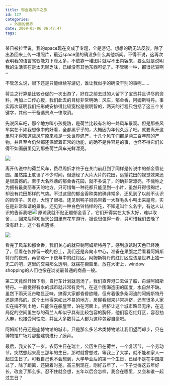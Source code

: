 ```yaml
---
title: 郁金香风车之旅
id: 127
categories:
  - 外面的世界
date: 2009-05-06 06:47:47
tags:
---
```


某日被拉里说，我的space现在变成了专题，全是游记。想想的确无法反驳，除了出游回来上传一堆照片，最近space里的确没多什么其他新闻。不得不说，这再次表明我的语言驾驭能力下降太多，不依靠一堆图片就写不出内容来，要么就是说明我的生活实在是太无聊乏味，已经没有其他东西可记了。不管哪一种，都很悲哀啊~

不管怎么说，眼下还是只能继续写游记，谁让我似乎的确没干别的事呢……

荷兰之行算是比较仓促的一次出游了，好在之前去过的人留下了宝贵并且详尽的资料，再加上口传心授，我们此去的目标非常明确：风车，郁金香，阿姆斯特丹。事实再次证明我们把形成安排得比较宽松是很明智的，两天的行程只包括了这三个关键字，其他一干备选景点一律取消。

先说风车吧，那个地方叫小孩提防，是荷兰比较有名的一处风车景观。但是那些风车实在不如我想像中的好看，全都黑乎乎的，大概因为年代久远了吧。就要离开这里时才得知这些风车原来竟是一处世界遗产，十几个风车们都是两三百年前的产物，并且至今仍然都还保留着正常的功能，的确不是件容易的事，也怪不得它们长得不如画册里见到那些荷兰风车光鲜漂亮。

![](http://i557.photobucket.com/albums/ss20/lithilda/IMG_4330.jpg)

离开传说中的荷兰风车，费尽周折才终于在关门前赶到了同样是传说中的郁金香花园。虽然路上耽误了不少时间，但途经了大片大片的花田，远望花田的视觉效果还是很震撼的。至于大名鼎鼎的郁金香花园，就不多说了，的确非常漂亮，不愧称之为拥有最美丽春天的地方。只可惜每一种花都只能见到一小片，虽然开得很绚烂，却没有花田那样的气势。不过这里的郁金香种类的确非常多，还见到了以前不认识的风信子、贝母，大饱了眼福。还见到鸭子妈妈带着一大群毛头小鸭出来遛弯，实在是非常和谐的景象。还见到一种白色铃铛样的花，不知道叫什么名字，有达人认识的告诉我吧![](http://shared.live.com/o5ZS870nhiJMYQrZY6kNyQ/emoticons/smile_regular.gif) 原谅我就不贴正题郁金香了，它们开得实在太多太好，难以取舍…… 回来后得知当天公园里有花车游行，据说很值得一看，只可惜我们去晚了没有赶上，这个有点遗憾。

![](http://i557.photobucket.com/albums/ss20/lithilda/IMG_4398.jpg)

看完了风车和郁金香，我们关心的就只剩阿姆斯特丹了。感到旅馆时天色已经晚了，但看在仅停留一晚的份上，我们还是奔向市中心，准备在果腹之后看看阿姆斯特丹的夜景，再领略一下夜幕中的红灯区。阿姆斯特丹的红灯区应该是世界上独一无二的吧，这里的交易那么透明，就摆在橱窗里，放在大街上，window shopping的人们也像在浏览最普通的商品一般。

第二天竟然开始下雨，自行车计划就泡汤了，我们直奔港口去做了船，舟游阿姆斯特丹。一直觉得有水的城市就非常有灵气，在这个围海造田的国度，水自然不缺。虽然下雨天泛舟略显乏味，搞得大家都昏昏欲睡，但有着很多条河流的阿姆斯特丹还是漂亮的。这个土地得来如此不易的地方，房屋看起来非常拥挤，还有很多人家实在搞不到土地，只能住在船屋里，泊在河面上。拥挤让这个城市略显无序，在这局促的空间里生存的荷兰人却似乎具有比较包容的胸怀，他们容忍红灯区，容忍抽大麻，也接受同性恋，并且大多数荷兰人都为这种包容自豪吧。

阿姆斯特丹还是座博物馆的城市，只是那么多艺术类博物馆让我们望而却步，只在博物馆广场对那些建筑进行了膜拜。

最后，我又长了一岁。农历生日在瑞士，公历生日在荷兰，一个复活节，一个劳动节。突然想起来高三那年的生日，那时就曾想过，等我上了大学，就不能和家人一起过生日了。可我自己也不会想到，大学毕业后的第一个生日，已经不是在中国度过了，除了距离，还隔着时差。高三到现在，刚好五年了，一下子觉得这五年好长，改变了那么多。忍不住就会想，五年以后会怎样，我会在哪里，又会和谁一起过生日？
